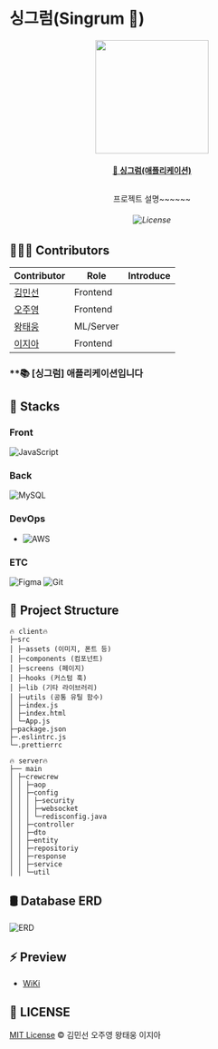 # 싱그럼(Singrum 🧸)

  <h4 align="center">
    <a href="#"><img og:image:height="200" width="200" src="#" /></a>
  </h4>
  <h4 align="center">
    <a href="#">🎁 싱그럼(애플리케이션)</a>
  </h4>
 <h2>
</h2>

<p align="center">프로젝트 설명~~~~~~</p>

<h6 align="center">

<!--   <img alt="banner" src="README_image/team-title.png"> -->

![License](https://img.shields.io/badge/License-MIT-red)

  <!-- ![GitHub tag (latest by date)](https://img.shields.io/github/v/tag/woowa-techcamp-2021/store-2?color=green&label=Version) -->

</h6>

## 🧑‍🤝‍🧑 Contributors

| Contributor                             | Role      | Introduce |
| --------------------------------------- | --------- | --------- |
| [김민선](#)                             | Frontend  |           |
| [오주영](https://github.com/ohjooyeong) | Frontend  |           |
| [왕태웅](#)                             | ML/Server |           |
| [이지아](#)                             | Frontend  |           |

### \*\*📚 [싱그럼] 애플리케이션입니다

## 🔨 Stacks

### Front

![JavaScript](https://img.shields.io/badge/javascript-%23323330.svg?style=for-the-badge&logo=javascript&logoColor=%23F7DF1E)

### Back

![MySQL](https://img.shields.io/badge/mysql-%2300f.svg?style=for-the-badge&logo=mysql&logoColor=white)

### DevOps

- ![AWS](https://img.shields.io/badge/AWS-%23FF9900.svg?style=for-the-badge&logo=amazon-aws&logoColor=white)

### ETC

![Figma](https://img.shields.io/badge/figma-%23F24E1E.svg?style=for-the-badge&logo=figma&logoColor=white)
![Git](https://img.shields.io/badge/git-%23F05033.svg?style=for-the-badge&logo=git&logoColor=white)

## 🧩 Project Structure

```
🔥 client🔥
├─src
│ ├─assets (이미지, 폰트 등)
│ ├─components (컴포넌트)
│ ├─screens (페이지)
│ ├─hooks (커스텀 훅)
│ ├─lib (기타 라이브러리)
│ ├─utils (공통 유틸 함수)
│ ├─index.js
│ ├─index.html
│ └─App.js
├─package.json
├─.eslintrc.js
└─.prettierrc

🔥 server🔥
├── main
│ ├─crewcrew
│ │ ├─aop
│ │ ├─config
│ │ │ ├─security
│ │ │ ├─websocket
│ │ │ └─redisconfig.java
│ │ ├─controller
│ │ ├─dto
│ │ ├─entity
│ │ ├─repositoriy
│ │ ├─response
│ │ ├─service
│ │ └─util
```

## 🛢 Database ERD

![ERD](#)

## ⚡ Preview

- [WiKi](#)

## 🏴 LICENSE

[MIT License](#) © 김민선 오주영 왕태웅 이지아
